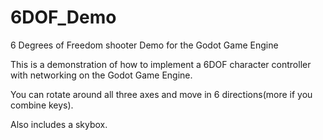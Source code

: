 # 6DOF_Demo
6 Degrees of Freedom shooter Demo for the Godot Game Engine

This is a demonstration of how to implement a 6DOF character controller with networking on the Godot Game Engine.

You can rotate around all three axes and move in 6 directions(more if you combine keys).


Also includes a skybox.
